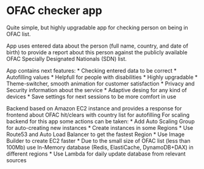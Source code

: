 # OFAC checker app

Quite simple, but highly upgradable app for checking person on being in OFAC list.

App uses entered data about the person (full name, country, and date of birth) to provide a report about this person against the publicly available OFAC Specially Designated Nationals (SDN) list.

App contains next features:
	* Checking entered data to be correct
	* Autofilling values
	* Helpfull for people with disabilities
	* Highly upgradable
	* Theme-switcher, smooth animation for customer satisfaction
	* Privacy and Security information about the service
	* Adaptive desing for any kind of devices
	* Save settings for next sessions to be more comfort in use


Backend based on Amazon EC2 instance and provides a response for frontend about OFAC hit/clears with country list for autofilling
For scaling backend for this app some actions can be taken:
	* Add Auto Scaling Group for auto-creating new instances
	* Create instances in some Regions
	* Use Route53 and Auto Load Balancer to get the fastest Region
	* Use Image Builder to create EC2 faster
	* Due to the small size of OFAC list (less than 100Mb) use In-Memory database (Redis, ElastiCache, DynamoDB+DAX) in different regions
	* Use Lambda for daily update database from relevant sources


	

